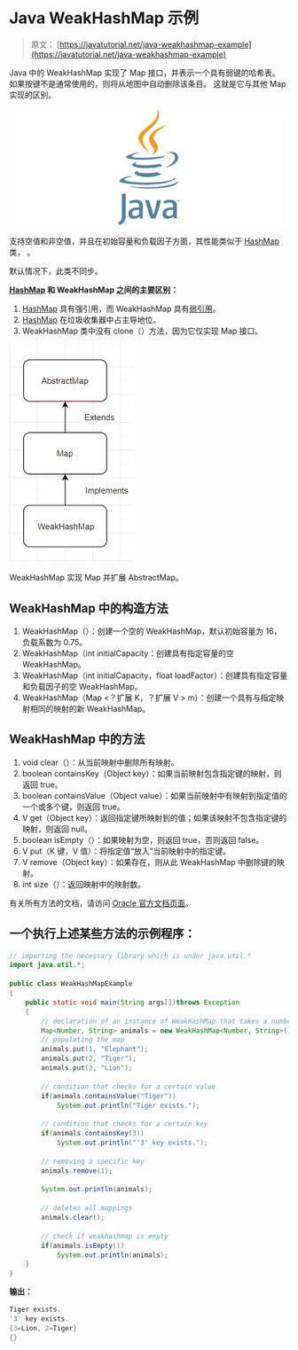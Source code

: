 # Java WeakHashMap 示例

> 原文： [https://javatutorial.net/java-weakhashmap-example](https://javatutorial.net/java-weakhashmap-example)

Java 中的 WeakHashMap 实现了 Map 接口，并表示一个具有弱键的哈希表。 如果按键不是通常使用的，则将从地图中自动删除该条目。 这就是它与其他 Map 实现的区别。

![java-featured-image](img/e0db051dedc1179e7424b6d998a6a772.jpg)

支持空值和非空值，并且在初始容量和负载因子方面，其性能类似于 [HashMap](https://javatutorial.net/java-hashmap-example) 类， 。

默认情况下，此类不同步。

**[HashMap](https://javatutorial.net/java-hashmap-example) 和 WeakHashMap 之间的主要区别：**

1.  [HashMap](https://javatutorial.net/java-hashmap-example) 具有强引用，而 WeakHashMap 具有[弱引用](https://javatutorial.net/weak-references-in-java)。
2.  [HashMap](https://javatutorial.net/java-hashmap-example) 在垃圾收集器中占主导地位。
3.  WeakHashMap 类中没有 clone（）方法，因为它仅实现 Map 接口。

![WeakHashMap](img/d4a961f8cac37f594b96d65ef0bc5109.jpg)

WeakHashMap 实现 Map 并扩展 AbstractMap。

## WeakHashMap 中的构造方法

1.  WeakHashMap（）：创建一个空的 WeakHashMap，默认初始容量为 16，负载系数为 0.75。
2.  WeakHashMap（int initialCapacity：创建具有指定容量的空 WeakHashMap。
3.  WeakHashMap（int initialCapacity，float loadFactor）：创建具有指定容量和负载因子的空 WeakHashMap。
4.  WeakHashMap（Map &lt;？扩展 K，？扩展 V &gt; m）：创建一个具有与指定映射相同的映射的新 WeakHashMap。

## WeakHashMap 中的方法

1.  void clear（）：从当前映射中删除所有映射。
2.  boolean containsKey（Object key）：如果当前映射包含指定键的映射，则返回 true。
3.  boolean containsValue（Object value）：如果当前映射中有映射到指定值的一个或多个键，则返回 true。
4.  V get（Object key）：返回指定键所映射到的值；如果该映射不包含指定键的映射，则返回 null。
5.  boolean isEmpty（）：如果映射为空，则返回 true，否则返回 false。
6.  V put（K 键，V 值）：将指定值“放入”当前映射中的指定键。
7.  V remove（Object key）：如果存在，则从此 WeakHashMap 中删除键的映射。
8.  int size（）：返回映射中的映射数。

有关所有方法的文档，请访问 [Oracle 官方文档页面](https://docs.oracle.com/javase/7/docs/api/java/util/WeakHashMap.html)。

## 一个执行上述某些方法的示例程序：

```java
// importing the necessary library which is under java.util.*
import java.util.*; 

public class WeakHashMapExample 
{ 
    public static void main(String args[])throws Exception 
    { 
        // declaration of an instance of WeakHashMap that takes a number as a key and string as a value
        Map<Number, String> animals = new WeakHashMap<Number, String>(); 
        // populating the map
        animals.put(1, "Elephant"); 
        animals.put(2, "Tiger"); 
        animals.put(3, "Lion"); 

        // condition that checks for a certain value
        if(animals.containsValue("Tiger")) 
            System.out.println("Tiger exists."); 

        // condition that checks for a certain key
        if(animals.containsKey(3)) 
            System.out.println("'3' key exists."); 

        // removing a specific key
        animals.remove(1);

        System.out.println(animals);

        // deletes all mappings
        animals.clear(); 

        // check if weakhashmap is empty
        if(animals.isEmpty()) 
            System.out.println(animals); 
    }
}
```

**输出：**

```java
Tiger exists.
'3' key exists.
{3=Lion, 2=Tiger}
{}
```